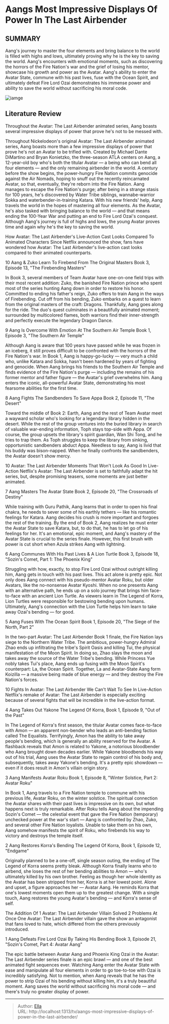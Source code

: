 # Aangs Most Impressive Displays Of Power In The Last Airbender


## SUMMARY 


 Aang&#39;s journey to master the four elements and bring balance to the world is filled with highs and lows, ultimately proving why he is the key to saving the world. 
 Aang&#39;s encounters with emotional moments, such as discovering the horrors of the Fire Nation&#39;s war and the grief of losing his mentor, showcase his growth and power as the Avatar. 
 Aang&#39;s ability to enter the Avatar State, commune with his past lives, fuse with the Ocean Spirit, and ultimately defeat Fire Lord Ozai demonstrates his immense power and ability to save the world without sacrificing his moral code. 

![iamge](https://static1.srcdn.com/wordpress/wp-content/uploads/2024/01/aang-most-impressive-scenes-powers-avatar-last-airbender.jpg)

## Literature Review
Throughout the Avatar: The Last Airbender animated series, Aang boasts several impressive displays of power that prove he&#39;s not to be messed with.




Throughout Nickelodeon&#39;s original Avatar: The Last Airbender animated series, Aang boasts more than a few impressive displays of power that prove he&#39;s not an Avatar to be trifled with. Created by Michael Dante DiMartino and Bryan Konietzko, the three-season ATLA centers on Aang, a 12-year-old boy who&#39;s both the titular Avatar — a being who can bend all four elements — and the only remaining airbender in the world. A century before the show begins, the power-hungry Fire Nation commits genocide against the Air Nomads, hoping to snuff out the recently reincarnated Avatar, so that, eventually, they&#39;re reborn into the Fire Nation.
Aang manages to escape the Fire Nation&#39;s purge; after being in a strange stasis for 100 years, he&#39;s discovered by Water Tribe siblings, wannabe-warrior Sokka and waterbender-in-training Katara. With his new friends&#39; help, Aang travels the world in the hopes of mastering all four elements. As the Avatar, he&#39;s also tasked with bringing balance to the world — and that means ending the 100-Year War and putting an end to Fire Lord Ozai&#39;s conquest. Although Aang&#39;s journey is full of highs and lows, the young Avatar proves time and again why he&#39;s the key to saving the world.
            
 
 How Avatar: The Last Airbender&#39;s Live-Action Cast Looks Compared To Animated Characters 
Since Netflix announced the show, fans have wondered how Avatar: The Last Airbender&#39;s live-action cast looks compared to their animated counterparts.













 








 10  Aang &amp; Zuko Learn To Firebend From The Original Masters 
Book 3, Episode 13, &#34;The Firebending Masters&#34;
        

In Book 3, several members of Team Avatar have one-on-one field trips with their most recent addition: Zuko, the banished Fire Nation prince who spent most of the series hunting Aang down in order to restore his honor. Committed to ending his father&#39;s reign, Zuko offers to train Aang in the ways of Firebending. Cut off from his bending, Zuko embarks on a quest to learn from the original masters of the craft: Dragons. Thankfully, Aang goes along for the ride. The duo&#39;s quest culminates in a beautifully animated moment; surrounded by multicolored flames, both warriors find their inner-strength and perfectly execute the legendary Dragon Dance.





 9  Aang Is Overcome With Emotion At The Southern Air Temple 
Book 1, Episode 3, &#34;The Southern Air Temple&#34;
        

Although Aang is aware that 100 years have passed while he was frozen in an iceberg, it still proves difficult to be confronted with the horrors of the Fire Nation&#39;s war. In Book 1, Aang is happy-go-lucky — very much a child who, unlike Katara and Sokka, hasn&#39;t been hardened by years of fighting and genocide. When Aang brings his friends to the Southern Air Temple and finds evidence of the Fire Nation&#39;s purge — including the remains of his former mentor and father figure — the Avatar&#39;s grief overwhelms him. Aang enters the iconic, all-powerful Avatar State, demonstrating his most fearsome abilities for the first time.





 8  Aang Fights The Sandbenders To Save Appa 
Book 2, Episode 11, &#34;The Desert&#34;
        

Toward the middle of Book 2: Earth, Aang and the rest of Team Avatar meet a wayward scholar who&#39;s looking for a legendary library hidden in the desert. While the rest of the group ventures into the buried library in search of valuable war-ending information, Toph stays top-side with Appa. Of course, the group upsets the library&#39;s spirit guardian, Wan Shi Tong, and he tries to trap them. As Toph struggles to keep the library from sinking, opportunistic sandbenders abduct Appa. Needless to say, Aang is livid that his buddy was bison-napped. When he finally confronts the sandbenders, the Avatar doesn&#39;t show mercy.
            
 
 10 Avatar: The Last Airbender Moments That Won&#39;t Look As Good In Live-Action 
Netflix&#39;s Avatar: The Last Airbender is set to faithfully adapt the hit series, but, despite promising teasers, some moments are just better animated.









 7  Aang Masters The Avatar State 
Book 2, Episode 20, &#34;The Crossroads of Destiny&#34;


 







While training with Guru Pathik, Aang learns that in order to open his final chakra, he needs to sever some of his earthly tethers — like his romantic feelings for Katara. Aang decides his crush is more important and forgoes the rest of the training. By the end of Book 2, Aang realizes he must enter the Avatar State to save Katara, but, to do that, he has to let go of his feelings for her. It&#39;s an emotional, epic moment, and Aang&#39;s mastery of the Avatar State is crucial to the series finale. However, this first brush with power is cut short when Azula strikes Aang with lightning.





 6  Aang Communes With His Past Lives &amp; A Lion Turtle 
Book 3, Episode 18, &#34;Sozin&#39;s Comet, Part 1: The Phoenix King&#34;
        

Struggling with how, exactly, to stop Fire Lord Ozai without outright killing him, Aang gets in touch with his past lives. This act alone is pretty epic. Not only does Aang connect with his pseudo-mentor Avatar Roku, but older Avatars, like the no-nonsense Avatar Kyoshi. When no one presents Aang with an alternative path, he ends up on a solo journey that brings him face-to-face with an ancient Lion Turtle. As viewers learn in The Legend of Korra, Lion Turtles were responsible for bestowing bending upon humans. Ultimately, Aang&#39;s connection with the Lion Turtle helps him learn to take away Ozai&#39;s bending — for good.





 5  Aang Fuses With The Ocean Spirit 
Book 1, Episode 20, &#34;The Siege of the North, Part 2&#34;


 







In the two-part Avatar: The Last Airbender Book 1 finale, the Fire Nation lays siege to the Northern Water Tribe. The ambitious, power-hungry Admiral Zhao ends up infiltrating the tribe&#39;s Spirit Oasis and killing Tui, the physical manifestation of the Moon Spirit. In doing so, Zhao slays the moon and takes away the source of the Water Tribe&#39;s bending. While Princess Yue nobly takes Tui&#39;s place, Aang ends up fusing with the Moon Spirit&#39;s counterpart: La, the Ocean Spirit. Together, La and Avatar-State Aang form Koizilla — a massive being made of blue energy — and they destroy the Fire Nation&#39;s forces. 
            
 
 10 Fights In Avatar: The Last Airbender We Can&#39;t Wait To See In Live-Action 
Netflix&#39;s remake of Avatar: The Last Airbender is especially exciting because of several fights that will be incredible in the live-action format.









 4  Aang Takes Out Yakone 
The Legend Of Korra, Book 1, Episode 9, &#34;Out of the Past&#34;
        

In The Legend of Korra&#39;s first season, the titular Avatar comes face-to-face with Amon — an apparent non-bender who leads an anti-bending faction called The Equalists. Terrifyingly, Amon has the ability to take away people&#39;s bending, which is generally an ability reserved for the Avatar. A flashback reveals that Amon is related to Yakone, a notorious bloodbender who Aang brought down decades earlier. While Yakone bloodbends his way out of his trial, Aang uses the Avatar State to regain control of his body and, subsequently, takes away Yakone&#39;s bending. It&#39;s a pretty epic showdown — even if it does result in Amon&#39;s villain origin story.





 3  Aang Manifests Avatar Roku 
Book 1, Episode 8, &#34;Winter Solstice, Part 2: Avatar Roku&#34;
        

In Book 1, Aang travels to a Fire Nation temple to commune with his previous life, Avatar Roku, on the winter solstice. The spiritual connection the Avatar shares with their past lives is impressive on its own, but what happens next is truly remarkable. After Roku tells Aang about the impending Sozin&#39;s Comet — the celestial event that gave the Fire Nation (temporary) unchecked power at the war&#39;s start — Aang is confronted by Zhao, Zuko, and several other Fire Nation loyalists. Unable to take them on his own, Aang somehow manifests the spirit of Roku, who firebends his way to victory and destroys the temple itself.





 2  Aang Restores Korra&#39;s Bending 
The Legend Of Korra, Book 1, Episode 12, &#34;Endgame&#34;
        

Originally planned to be a one-off, single season outing, the ending of The Legend of Korra seems pretty bleak. Although Korra finally learns who to airbend, she loses the rest of her bending abilities to Amon — who&#39;s ultimately killed by his own brother. Feeling as though her whole identity as the Avatar has been stripped from her, Korra is at her lowest point. Alone and upset, a figure approaches her — Avatar Aang. He reminds Korra that one&#39;s lowest moments open them up to the greatest change. With a single touch, Aang restores the young Avatar&#39;s bending — and Korra&#39;s sense of self. 
            
 
 The Addition Of 1 Avatar: The Last Airbender Villain Solved 2 Problems At Once 
One Avatar: The Last Airbender villain gave the show an antagonist that fans loved to hate, which differed from the others previously introduced.









 1  Aang Defeats Fire Lord Ozai By Taking His Bending 
Book 3, Episode 21, &#34;Sozin&#39;s Comet, Part 4: Avatar Aang&#34;


 







The epic battle between Avatar Aang and Phoenix King Ozai in the Avatar: The Last Airbender series finale is an epic brawl — and one of the best animated fight sequences ever. Watching Aang enter the Avatar State with ease and manipulate all four elements in order to go toe-to-toe with Ozai is incredibly satisfying. Not to mention, when Aang reveals that he has the power to strip Ozai of his bending without killing him, it&#39;s a truly beautiful moment. Aang saves the world without sacrificing his moral code — and there&#39;s truly no greater display of power.  

---

> Author: [Ella](https://instagram.hk.cn/)  
> URL: http://localhost:1313/tv/aangs-most-impressive-displays-of-power-in-the-last-airbender/  

